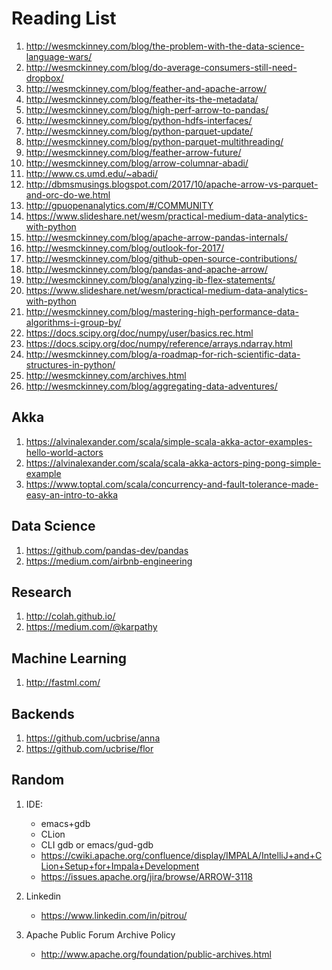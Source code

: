 # Reading List

1. http://wesmckinney.com/blog/the-problem-with-the-data-science-language-wars/
2. http://wesmckinney.com/blog/do-average-consumers-still-need-dropbox/
3. http://wesmckinney.com/blog/feather-and-apache-arrow/
4. http://wesmckinney.com/blog/feather-its-the-metadata/
5. http://wesmckinney.com/blog/high-perf-arrow-to-pandas/
6. http://wesmckinney.com/blog/python-hdfs-interfaces/
7. http://wesmckinney.com/blog/python-parquet-update/
8. http://wesmckinney.com/blog/python-parquet-multithreading/
9. http://wesmckinney.com/blog/feather-arrow-future/
10. http://wesmckinney.com/blog/arrow-columnar-abadi/
11. http://www.cs.umd.edu/~abadi/
12. http://dbmsmusings.blogspot.com/2017/10/apache-arrow-vs-parquet-and-orc-do-we.html
13. http://gpuopenanalytics.com/#/COMMUNITY
14. https://www.slideshare.net/wesm/practical-medium-data-analytics-with-python
15. http://wesmckinney.com/blog/apache-arrow-pandas-internals/
16. http://wesmckinney.com/blog/outlook-for-2017/
17. http://wesmckinney.com/blog/github-open-source-contributions/
18. http://wesmckinney.com/blog/pandas-and-apache-arrow/
19. http://wesmckinney.com/blog/analyzing-ib-flex-statements/
20. https://www.slideshare.net/wesm/practical-medium-data-analytics-with-python
21. http://wesmckinney.com/blog/mastering-high-performance-data-algorithms-i-group-by/
22. https://docs.scipy.org/doc/numpy/user/basics.rec.html
23. https://docs.scipy.org/doc/numpy/reference/arrays.ndarray.html
24. http://wesmckinney.com/blog/a-roadmap-for-rich-scientific-data-structures-in-python/
25. http://wesmckinney.com/archives.html
26. http://wesmckinney.com/blog/aggregating-data-adventures/

## Akka
1. https://alvinalexander.com/scala/simple-scala-akka-actor-examples-hello-world-actors
2. https://alvinalexander.com/scala/scala-akka-actors-ping-pong-simple-example
3. https://www.toptal.com/scala/concurrency-and-fault-tolerance-made-easy-an-intro-to-akka

## Data Science
1. https://github.com/pandas-dev/pandas
2. https://medium.com/airbnb-engineering

## Research
1. http://colah.github.io/
2. https://medium.com/@karpathy

## Machine Learning
1. http://fastml.com/

## Backends
1. https://github.com/ucbrise/anna
2. https://github.com/ucbrise/flor

## Random

1. IDE:
   + emacs+gdb
   + CLion
   + CLI gdb or emacs/gud-gdb
   + https://cwiki.apache.org/confluence/display/IMPALA/IntelliJ+and+CLion+Setup+for+Impala+Development
   + https://issues.apache.org/jira/browse/ARROW-3118
2. Linkedin
   + https://www.linkedin.com/in/pitrou/

3. Apache Public Forum Archive Policy
   + http://www.apache.org/foundation/public-archives.html